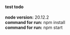 #### test todo
**node version:** 20.12.2  
**command for run:** npm install  
**command for run:** npm start

